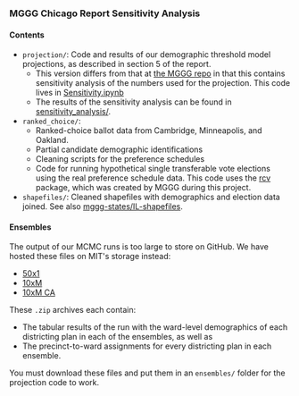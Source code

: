 ### MGGG Chicago Report Sensitivity Analysis

#### Contents

- `projection/`: Code and results of our demographic threshold model
  projections, as described in section 5 of the report.
  - This version differs from that at [the MGGG repo](https://github.com/mggg/chicago) in that this contains sensitivity analysis of the numbers used for the projection. This code lives in [Sensitivity.ipynb](https://github.com/hangulu/mggg_chicago/blob/master/projection/projection/Sensitivity.ipynb)
  - The results of the sensitivity analysis can be found in [sensitivity_analysis/](https://github.com/hangulu/mggg_chicago/tree/master/projection/projection/sensitivity_analysis).
- `ranked_choice/`:
  - Ranked-choice ballot data from Cambridge, Minneapolis, and Oakland.
  - Partial candidate demographic identifications
  - Cleaning scripts for the preference schedules
  - Code for running hypothetical single transferable vote elections using the
    real preference schedule data. This code uses the
    [rcv](https://github.com/gerrymandr/rcv) package, which was created by MGGG
    during this project.
- `shapefiles/`: Cleaned shapefiles with demographics and election data joined.
  See also
  [mggg-states/IL-shapefiles](https://github.com/mggg-states/IL-shapefiles).

#### Ensembles

The output of our MCMC runs is too large to store on GitHub. We have hosted
these files on MIT's storage instead:

- [50x1](http://people.csail.mit.edu/maxhully/chicago-ensembles/prec50.zip)
- [10xM](http://people.csail.mit.edu/maxhully/chicago-ensembles/prec10.zip)
- [10xM CA](http://people.csail.mit.edu/maxhully/chicago-ensembles/ca10.zip)

These `.zip` archives each contain:

- The tabular results of the run with the ward-level demographics of each
  districting plan in each of the ensembles, as well as
- The precinct-to-ward assignments for every districting plan in each ensemble.

You must download these files and put them in an `ensembles/` folder for the projection code to work.
